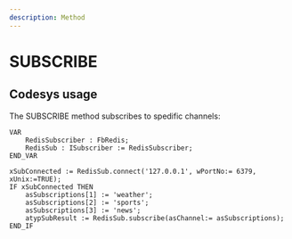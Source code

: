 ```yaml
---
description: Method
---
```


# SUBSCRIBE

## Codesys usage

The SUBSCRIBE method subscribes to spedific channels:

```
VAR	
	RedisSubscriber : FbRedis;
	RedisSub : ISubscriber := RedisSubscriber; 
END_VAR
```

```
xSubConnected := RedisSub.connect('127.0.0.1', wPortNo:= 6379, xUnix:=TRUE);
IF xSubConnected THEN
	asSubscriptions[1] := 'weather';
	asSubscriptions[2] := 'sports';
	asSubscriptions[3] := 'news';
	atypSubResult := RedisSub.subscribe(asChannel:= asSubscriptions);
END_IF
```

